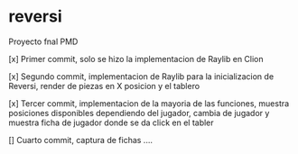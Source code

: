 # reversi
Proyecto fnal PMD

[x] Primer commit, solo se hizo la implementacion de Raylib en Clion

[x] Segundo commit, implementacion de Raylib para la inicializacion de Reversi, render de piezas en X posicion y el tablero

[x] Tercer commit, implementacion de la mayoria de las funciones, muestra posiciones disponibles dependiendo del jugador, cambia de jugador y muestra ficha de jugador donde se da click en el tabler

[] Cuarto commit, captura de fichas ....

